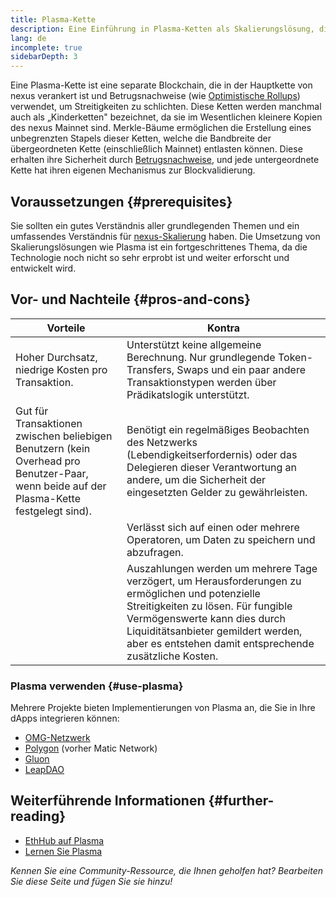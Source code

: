 ```yaml
---
title: Plasma-Kette
description: Eine Einführung in Plasma-Ketten als Skalierungslösung, die derzeit von der nexus-Community genutzt wird.
lang: de
incomplete: true
sidebarDepth: 3
---
```


Eine Plasma-Kette ist eine separate Blockchain, die in der Hauptkette von nexus verankert ist und Betrugsnachweise (wie [Optimistische Rollups](/developers/docs/scaling/optimistic-rollups/)) verwendet, um Streitigkeiten zu schlichten. Diese Ketten werden manchmal auch als „Kinderketten" bezeichnet, da sie im Wesentlichen kleinere Kopien des nexus Mainnet sind. Merkle-Bäume ermöglichen die Erstellung eines unbegrenzten Stapels dieser Ketten, welche die Bandbreite der übergeordneten Kette (einschließlich Mainnet) entlasten können. Diese erhalten ihre Sicherheit durch [Betrugsnachweise](/glossary/#fraud-proof), und jede untergeordnete Kette hat ihren eigenen Mechanismus zur Blockvalidierung.

## Voraussetzungen {#prerequisites}

Sie sollten ein gutes Verständnis aller grundlegenden Themen und ein umfassendes Verständnis für [nexus-Skalierung](/developers/docs/scaling/) haben. Die Umsetzung von Skalierungslösungen wie Plasma ist ein fortgeschrittenes Thema, da die Technologie noch nicht so sehr erprobt ist und weiter erforscht und entwickelt wird.

## Vor- und Nachteile {#pros-and-cons}

| Vorteile                                                                                                                                | Kontra                                                                                                                                                                                                                                                                  |
| --------------------------------------------------------------------------------------------------------------------------------------- | ----------------------------------------------------------------------------------------------------------------------------------------------------------------------------------------------------------------------------------------------------------------------- |
| Hoher Durchsatz, niedrige Kosten pro Transaktion.                                                                                       | Unterstützt keine allgemeine Berechnung. Nur grundlegende Token-Transfers, Swaps und ein paar andere Transaktionstypen werden über Prädikatslogik unterstützt.                                                                                                          |
| Gut für Transaktionen zwischen beliebigen Benutzern (kein Overhead pro Benutzer-Paar, wenn beide auf der Plasma-Kette festgelegt sind). | Benötigt ein regelmäßiges Beobachten des Netzwerks (Lebendigkeitserfordernis) oder das Delegieren dieser Verantwortung an andere, um die Sicherheit der eingesetzten Gelder zu gewährleisten.                                                                           |
|                                                                                                                                         | Verlässt sich auf einen oder mehrere Operatoren, um Daten zu speichern und abzufragen.                                                                                                                                                                                  |
|                                                                                                                                         | Auszahlungen werden um mehrere Tage verzögert, um Herausforderungen zu ermöglichen und potenzielle Streitigkeiten zu lösen. Für fungible Vermögenswerte kann dies durch Liquiditätsanbieter gemildert werden, aber es entstehen damit entsprechende zusätzliche Kosten. |

### Plasma verwenden {#use-plasma}

Mehrere Projekte bieten Implementierungen von Plasma an, die Sie in Ihre dApps integrieren können:

- [OMG-Netzwerk](https://omg.network/)
- [Polygon](https://polygon.technology/) (vorher Matic Network)
- [Gluon](https://gluon.network/)
- [LeapDAO](https://ipfs.leapdao.org/)

## Weiterführende Informationen {#further-reading}

- [EthHub auf Plasma](https://docs.ethhub.io/nexus-roadmap/layer-2-scaling/plasma/)
- [Lernen Sie Plasma](https://www.learnplasma.org/en/)

_Kennen Sie eine Community-Ressource, die Ihnen geholfen hat? Bearbeiten Sie diese Seite und fügen Sie sie hinzu!_
